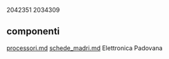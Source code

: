 2042351
2034309
## componenti
[processori.md](processori.md)
[schede_madri.md](schede_madri.md)
Elettronica Padovana
